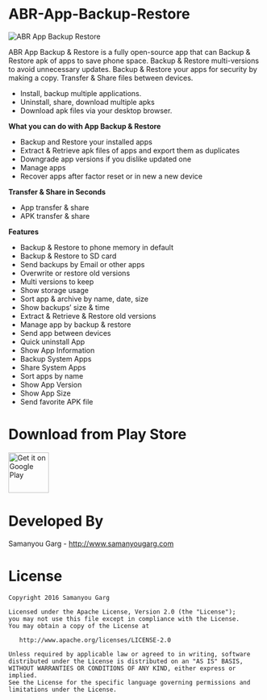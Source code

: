 # ABR-App-Backup-Restore
![ABR App Backup Restore](https://github.com/samanyougarg/ABR-App-Backup-Restore/blob/master/screenshots.png)


ABR App Backup & Restore is a fully open-source app that can Backup & Restore apk of apps to save phone space. Backup & Restore multi-versions to avoid unnecessary updates. Backup & Restore your apps for security by making a copy. Transfer & Share files between devices.
* Install, backup multiple applications.
* Uninstall, share, download multiple apks
* Download apk files via your desktop browser.

**What you can do with App Backup & Restore**
* Backup and Restore your installed apps
* Extract & Retrieve apk files of apps and export them as duplicates
* Downgrade app versions if you dislike updated one
* Manage apps
* Recover apps after factor reset or in new a new device

**Transfer & Share in Seconds**
* App transfer & share
* APK transfer & share

**Features**
* Backup & Restore to phone memory in default
* Backup & Restore to SD card
* Send backups by Email or other apps
* Overwrite or restore old versions
* Multi versions to keep
* Show storage usage
* Sort app & archive by name, date, size
* Show backups’ size & time
* Extract & Retrieve & Restore old versions
* Manage app by backup & restore
* Send app between devices
* Quick uninstall App
* Show App Information
* Backup System Apps
* Share System Apps
* Sort apps by name
* Show App Version
* Show App Size
* Send favorite APK file

Download from Play Store
=============================
[<img alt="Get it on Google Play" height="80" src="https://play.google.com/intl/en_us/badges/images/generic/en_badge_web_generic.png">](https://play.google.com/store/apps/details?id=com.appisode.appbackuprestore)

Developed By
============

Samanyou Garg - <http://www.samanyougarg.com>

License
=======

    Copyright 2016 Samanyou Garg

    Licensed under the Apache License, Version 2.0 (the "License");
    you may not use this file except in compliance with the License.
    You may obtain a copy of the License at

       http://www.apache.org/licenses/LICENSE-2.0

    Unless required by applicable law or agreed to in writing, software
    distributed under the License is distributed on an "AS IS" BASIS,
    WITHOUT WARRANTIES OR CONDITIONS OF ANY KIND, either express or implied.
    See the License for the specific language governing permissions and
    limitations under the License.





[1]: https://play.google.com/store/apps/details?id=com.appisode.appbackuprestore
